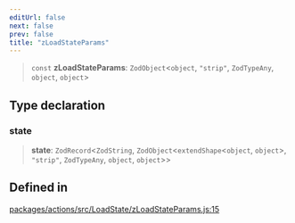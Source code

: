 ```yaml
---
editUrl: false
next: false
prev: false
title: "zLoadStateParams"
---
```


> `const` **zLoadStateParams**: `ZodObject`\<`object`, `"strip"`, `ZodTypeAny`, `object`, `object`\>

## Type declaration

### state

> **state**: `ZodRecord`\<`ZodString`, `ZodObject`\<`extendShape`\<`object`, `object`\>, `"strip"`, `ZodTypeAny`, `object`, `object`\>\>

## Defined in

[packages/actions/src/LoadState/zLoadStateParams.js:15](https://github.com/qbzzt/tevm-monorepo/blob/main/packages/actions/src/LoadState/zLoadStateParams.js#L15)

